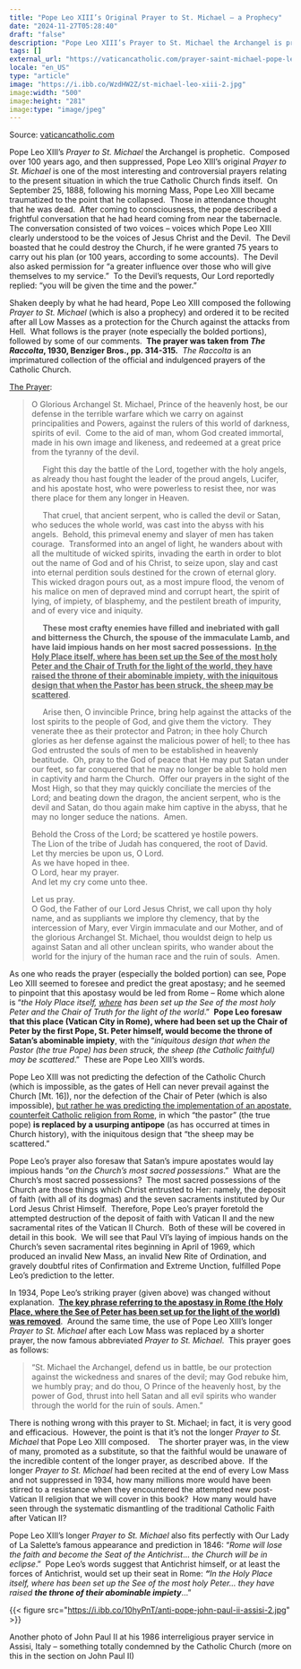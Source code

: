```yaml
---
title: "Pope Leo XIII’s Original Prayer to St. Michael – a Prophecy"
date: "2024-11-27T05:28:40"
draft: "false"
description: "Pope Leo XIII’s Prayer to St. Michael the Archangel is prophetic.  Composed over 100 years ago, and then suppressed, Pope Leo XIII’s original Prayer to St. Michael is one of the most interesting and controversial [...]"
tags: []
external_url: "https://vaticancatholic.com/prayer-saint-michael-pope-leo-xiii/"
locale: "en_US"
type: "article"
image: "https://i.ibb.co/WzdHW2Z/st-michael-leo-xiii-2.jpg"
image:width: "500"
image:height: "281"
image:type: "image/jpeg"
---
```


Source: [vaticancatholic.com](https://vaticancatholic.com/prayer-saint-michael-pope-leo-xiii/)

<p>Pope Leo XIII’s <em>Prayer to St. Michael</em> the Archangel is prophetic.&nbsp; Composed over 100 years ago, and then suppressed, Pope Leo XIII’s original <em>Prayer to St. Michael</em> is one of the most interesting and controversial prayers relating to the present situation in which the true Catholic Church finds itself.&nbsp; On September 25, 1888, following his morning Mass, Pope Leo XIII became traumatized to the point that he collapsed.&nbsp; Those in attendance thought that he was dead.&nbsp; After coming to consciousness, the pope described a frightful conversation that he had heard coming from near the tabernacle.&nbsp; The conversation consisted of two voices – voices which Pope Leo XIII clearly understood to be the voices of Jesus Christ and the Devil.&nbsp; The Devil boasted that he could destroy the Church, if he were granted 75 years to carry out his plan (or 100 years, according to some accounts).&nbsp; The Devil also asked permission for “a greater influence over those who will give themselves to my service.”&nbsp; To the Devil’s requests, Our Lord reportedly replied: “you will be given the time and the power.”</p>
<p>Shaken deeply by what he had heard, Pope Leo XIII composed the following <em>Prayer to St. Michael</em> (which is also a prophecy) and ordered it to be recited after all Low Masses as a protection for the Church against the attacks from Hell.&nbsp; What follows is the prayer (note especially the bolded portions), followed by some of our comments.&nbsp; <strong>The prayer was taken from <em>The Raccolta</em>, 1930, Benziger Bros., pp. 314-315.</strong>&nbsp; <em>The Raccolta</em> is an imprimatured collection of the official and indulgenced prayers of the Catholic Church.</p>
<p><u>The Prayer</u>:</p>
<blockquote>
<p>O Glorious Archangel St. Michael, Prince of the heavenly host, be our defense in the terrible warfare which we carry on against principalities and Powers, against the rulers of this world of darkness, spirits of evil.&nbsp; Come to the aid of man, whom God created immortal, made in his own image and likeness, and redeemed at a great price from the tyranny of the devil.&nbsp;</p>
<p>&nbsp;&nbsp;&nbsp;&nbsp; Fight this day the battle of the Lord, together with the holy angels, as already thou hast fought the leader of the proud angels, Lucifer, and his apostate host, who were powerless to resist thee, nor was there place for them any longer in Heaven.</p>
<p>&nbsp;&nbsp;&nbsp;&nbsp; That cruel, that ancient serpent, who is called the devil or Satan, who seduces the whole world, was cast into the abyss with his angels.&nbsp; Behold, this primeval enemy and slayer of men has taken courage.&nbsp; Transformed into an angel of light, he wanders about with all the multitude of wicked spirits, invading the earth in order to blot out the name of God and of his Christ, to seize upon, slay and cast into eternal perdition souls destined for the crown of eternal glory.&nbsp; This wicked dragon pours out, as a most impure flood, the venom of his malice on men of depraved mind and corrupt heart, the spirit of lying, of impiety, of blasphemy, and the pestilent breath of impurity, and of every vice and iniquity.</p>
<p>&nbsp;&nbsp;&nbsp;&nbsp; <strong>These most crafty enemies have filled and inebriated with gall and bitterness the Church, the spouse of the immaculate Lamb, and have laid impious hands on her most sacred possessions.&nbsp; <u>In the Holy Place itself, where has been set up the See of the most holy Peter and the Chair of Truth for the light of the world, they have raised the throne of their abominable impiety, with the iniquitous design that when the Pastor has been struck, the sheep may be scattered</u></strong>.</p>
<p>&nbsp;&nbsp;&nbsp;&nbsp; Arise then, O invincible Prince, bring help against the attacks of the lost spirits to the people of God, and give them the victory.&nbsp; They venerate thee as their protector and Patron; in thee holy Church glories as her defense against the malicious power of hell; to thee has God entrusted the souls of men to be established in heavenly beatitude.&nbsp; Oh, pray to the God of peace that He may put Satan under our feet, so far conquered that he may no longer be able to hold men in captivity and harm the Church.&nbsp; Offer our prayers in the sight of the Most High, so that they may quickly conciliate the mercies of the Lord; and beating down the dragon, the ancient serpent, who is the devil and Satan, do thou again make him captive in the abyss, that he may no longer seduce the nations.&nbsp; Amen.</p>
<p>Behold the Cross of the Lord; be scattered ye hostile powers.<br>The Lion of the tribe of Judah has conquered, the root of David.<br>Let thy mercies be upon us, O Lord.<br>As we have hoped in thee.<br>O Lord, hear my prayer.<br>And let my cry come unto thee.</p>
<p>Let us pray.<br>O God, the Father of our Lord Jesus Christ, we call upon thy holy name, and as suppliants we implore thy clemency, that by the intercession of Mary, ever Virgin immaculate and our Mother, and of the glorious Archangel St. Michael, thou wouldst deign to help us against Satan and all other unclean spirits, who wander about the world for the injury of the human race and the ruin of souls.&nbsp; Amen.</p>
</blockquote>
<p>As one who reads the prayer (especially the bolded portion) can see, Pope Leo XIII seemed to foresee and predict the great apostasy; and he seemed to pinpoint that this apostasy would be led from Rome – Rome which alone is “<em>the Holy Place itself, <u>where</u> has been set up the See of the most holy Peter and the Chair of Truth for the light of the world</em>.”&nbsp; <strong>Pope Leo foresaw that this place (Vatican City in Rome), where had been set up the Chair of Peter by the first Pope, St. Peter himself, would become the throne of Satan’s abominable impiety</strong>, with the “<em>iniquitous design that when the Pastor (the true Pope) has been struck, the sheep (the Catholic faithful) may be scattered</em>.”&nbsp; These are Pope Leo XIII’s words.</p>
<p>Pope Leo XIII was not predicting the defection of the Catholic Church (which is impossible, as the gates of Hell can never prevail against the Church [Mt. 16]), nor the defection of the Chair of Peter (which is also impossible), <u>but rather he was predicting the implementation of an apostate, counterfeit Catholic religion from Rome</u>, in which “the pastor” (the true pope) <strong>is replaced by a usurping antipope</strong> (as has occurred at times in Church history), with the iniquitous design that “the sheep may be scattered.”</p>
<p>Pope Leo’s prayer also foresaw that Satan’s impure apostates would lay impious hands “<em>on the Church’s most sacred possessions</em>.”&nbsp; What are the Church’s most sacred possessions?&nbsp; The most sacred possessions of the Church are those things which Christ entrusted to Her: namely, the deposit of faith (with all of its dogmas) and the seven sacraments instituted by Our Lord Jesus Christ Himself.&nbsp; Therefore, Pope Leo’s prayer foretold the attempted destruction of the deposit of faith with Vatican II and the new sacramental rites of the Vatican II Church.&nbsp; Both of these will be covered in detail in this book.&nbsp; We will see that Paul VI’s laying of impious hands on the Church’s seven sacramental rites beginning in April of 1969, which produced an invalid New Mass, an invalid New Rite of Ordination, and gravely doubtful rites of Confirmation and Extreme Unction, fulfilled Pope Leo’s prediction to the letter.</p>
<p>In 1934, Pope Leo’s striking prayer (given above) was changed without explanation.&nbsp; <strong><u>The key phrase referring to the apostasy in Rome (the Holy Place, where the See of Peter has been set up for the light of the world) was removed</u></strong>.&nbsp; Around the same time, the use of Pope Leo XIII’s longer <em>Prayer to St. Michael</em> after each Low Mass was replaced by a shorter prayer, the now famous abbreviated <em>Prayer to St. Michael</em>.&nbsp; This prayer goes as follows:</p>
<blockquote>
<p>“St. Michael the Archangel, defend us in battle, be our protection against the wickedness and snares of the devil; may God rebuke him, we humbly pray; and do thou, O Prince of the heavenly host, by the power of God, thrust into hell Satan and all evil spirits who wander through the world for the ruin of souls. Amen.”</p>
</blockquote>
<p>There is nothing wrong with this prayer to St. Michael; in fact, it is very good and efficacious.&nbsp; However, the point is that it’s not the longer <em>Prayer to St. Michael</em> that Pope Leo XIII composed.&nbsp;&nbsp;&nbsp; The shorter prayer was, in the view of many, promoted as a substitute, so that the faithful would be unaware of the incredible content of the longer prayer, as described above.&nbsp; If the longer <em>Prayer to St. Michael</em> had been recited at the end of every Low Mass and not suppressed in 1934, how many millions more would have been stirred to a resistance when they encountered the attempted new post-Vatican II religion that we will cover in this book?&nbsp; How many would have seen through the systematic dismantling of the traditional Catholic Faith after Vatican II?</p>
<p>Pope Leo XIII’s longer <em>Prayer to St. Michael</em> also fits perfectly with Our Lady of La Salette’s famous appearance and prediction in 1846: “<em>Rome will lose the faith and become the Seat of the Antichrist</em>... <em>the Church will be in eclipse</em>.”&nbsp; Pope Leo’s words suggest that Antichrist himself, or at least the forces of Antichrist, would set up their seat in Rome: <strong><em>“</em></strong><em>In the Holy Place itself, where has been set up the See of the most holy Peter… they have raised <strong>the throne of their abominable impiety</strong></em>…”</p>

{{< figure src="https://i.ibb.co/10hyPnT/anti-pope-john-paul-ii-assisi-2.jpg" >}}

<p>Another photo of John Paul II at his 1986 interreligious prayer service in Assisi, Italy – something totally condemned by the Catholic Church (more on this in the section on John Paul II)</p>
